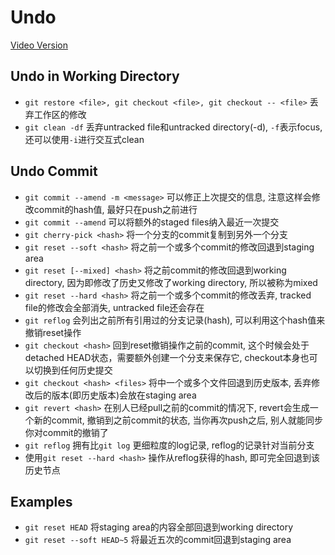# Undo

[Video Version](https://www.youtube.com/watch?v=FdZecVxzJbk&list=PL-osiE80TeTuRUfjRe54Eea17-YfnOOAx&index=2)

## Undo in Working Directory
* `git restore <file>, git checkout <file>, git checkout -- <file>` 丢弃工作区的修改
* `git clean -df` 丢弃untracked file和untracked directory(-d), `-f`表示focus, 还可以使用`-i`进行交互式clean

## Undo Commit
* `git commit --amend -m <message>` 可以修正上次提交的信息, 注意这样会修改commit的hash值, 最好只在push之前进行
* `git commit --amend` 可以将额外的staged files纳入最近一次提交
* `git cherry-pick <hash>` 将一个分支的commit复制到另外一个分支
* `git reset --soft <hash>` 将之前一个或多个commit的修改回退到staging area
* `git reset [--mixed] <hash>` 将之前commit的修改回退到working directory, 因为即修改了历史又修改了working directory, 所以被称为mixed
* `git reset --hard <hash>` 将之前一个或多个commit的修改丢弃, tracked file的修改会全部消失, untracked file还会存在
* `git reflog` 会列出之前所有引用过的分支记录(hash), 可以利用这个hash值来撤销reset操作
* `git checkout <hash>` 回到reset撤销操作之前的commit, 这个时候会处于detached HEAD状态，需要额外创建一个分支来保存它,
checkout本身也可以切换到任何历史提交
* `git checkout <hash> <files>` 将中一个或多个文件回退到历史版本, 丢弃修改后的版本(即历史版本)会放在staging area
* `git revert <hash>` 在别人已经pull之前的commit的情况下, revert会生成一个新的commit, 撤销到之前commit的状态,
当你再次push之后, 别人就能同步你对commit的撤销了
* `git reflog` 拥有比`git log` 更细粒度的log记录, reflog的记录针对当前分支
* 使用`git reset --hard <hash>` 操作从reflog获得的hash, 即可完全回退到该历史节点

## Examples
* `git reset HEAD` 将staging area的内容全部回退到working directory
* `git reset --soft HEAD~5` 将最近五次的commit回退到staging area
